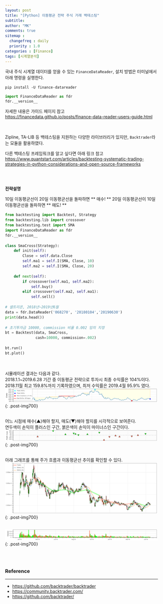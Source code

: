 ```yaml
---
layout: post
title: "[Python] 이동평균 전략 주식 거래 백테스팅"
subtitle:
author: "MK"
comments: true
sitemap :
  changefreq : daily
  priority : 1.0
categories : [Finance]
tags: [시계열분석]
---
```




국내 주식 시계열 데이터를 얻을 수 있는 `FinanceDataReader`, 설치 방법은 터미널에서 아래 명령을 실행한다.

```
pip install -U finance-datareader
```

```python
import FinanceDataReader as fdr
fdr.__version__
```


자세한 내용은 가이드 페이지 참고<br>
https://financedata.github.io/posts/finance-data-reader-users-guide.html


<br><br>
Zipline, TA-LIB 등 백테스팅을 지원하는 다양한 라이브러리가 있지만,
`Backtrader`라는 모듈을 활용하였다.


다른 백테스팅 프레임워크를 알고 싶다면 아래 링크 참고<br>
https://www.quantstart.com/articles/backtesting-systematic-trading-strategies-in-python-considerations-and-open-source-frameworks

<br><br>

**전략설명**

10일 이동평균선이 20일 이동평균선을 돌파하면 ** 매수! **
20일 이동평균선이 10일 이동평균선을 돌파하면 ** 매도! **

```python
from backtesting import Backtest, Strategy
from backtesting.lib import crossover
from backtesting.test import SMA
import FinanceDataReader as fdr
fdr.__version__

class SmaCross(Strategy):
    def init(self):
        Close = self.data.Close
        self.ma1 = self.I(SMA, Close, 10)
        self.ma2 = self.I(SMA, Close, 20)

    def next(self):
        if crossover(self.ma1, self.ma2):
            self.buy()
        elif crossover(self.ma2, self.ma1):
            self.sell()

# 셀트리온, 2018년~2019년6월
data = fdr.DataReader('068270', '20180104','20190630')
print(data.head())

# 초기투자금 10000, commission 비율 0.002 임의 지정
bt = Backtest(data, SmaCross,
              cash=10000, commission=.002)

bt.run()
bt.plot()
```

<br><br>
시뮬레이션 결과는 다음과 같다.<br>
2018.1.1~2019.6.28 기간 중 이동평균 전략으로 투자시 최종 수익률은 104%이다.<br>
2018.11월 최고 159.8%까지 기록하였으며, 최저 수익률은 2019.4월 95.9% 였다.<br>
![img_area](/img/posting/2019-07-18-001-1.png){: .post-img700}<br><br>

어느 시점에 매수(▲)해야 할지, 매도(▼)해야 할지를 시각적으로 보여준다.<br>
연두색이 손익이 플러스인 구간, 붉은색이 손익이 마이너스인 구간이다.<br>
![img_area](/img/posting/2019-07-18-001-2.png){: .post-img700}<br><br>

아래 그래프를 통해 주가 흐름과 이동평균선 추이를 확인할 수 있다.<br>
![img_area](/img/posting/2019-07-18-001-3.png){: .post-img700}<br><br>

![img_area](/img/posting/2019-07-18-001-4.png){: .post-img700}<br>



<br><br>
### **Reference**
---
- <https://github.com/backtrader/backtrader>
- <https://community.backtrader.com/>
- <https://github.com/backtrader/>
